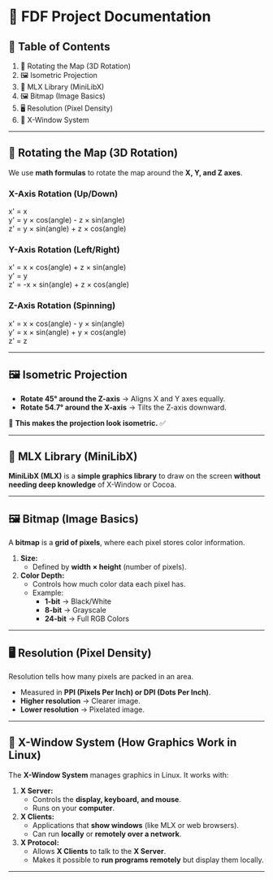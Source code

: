 # 📌 FDF Project Documentation  

## 📜 Table of Contents  
1. 🔄 Rotating the Map (3D Rotation)  
2. 🖼️ Isometric Projection  
3. 📌 MLX Library (MiniLibX)  
4. 🖼️ Bitmap (Image Basics)  
5. 🖥️ Resolution (Pixel Density)  
6. 📌 X-Window System  

---
## 🔄 Rotating the Map (3D Rotation)  
We use **math formulas** to rotate the map around the **X, Y, and Z axes**.

### X-Axis Rotation (Up/Down)  
x' = x  
y' = y × cos(angle) - z × sin(angle)  
z' = y × sin(angle) + z × cos(angle)  

### Y-Axis Rotation (Left/Right)  
x' = x × cos(angle) + z × sin(angle)  
y' = y  
z' = -x × sin(angle) + z × cos(angle)  

### Z-Axis Rotation (Spinning)  
x' = x × cos(angle) - y × sin(angle)  
y' = x × sin(angle) + y × cos(angle)  
z' = z  

---

## 🖼️ Isometric Projection  
- **Rotate 45° around the Z-axis** → Aligns X and Y axes equally.  
- **Rotate 54.7° around the X-axis** → Tilts the Z-axis downward.  

📌 **This makes the projection look isometric.** ✅  

---

## 📌 MLX Library (MiniLibX)  
**MiniLibX (MLX)** is a **simple graphics library** to draw on the screen **without needing deep knowledge** of X-Window or Cocoa.  

---

## 🖼️ Bitmap (Image Basics)  
A **bitmap** is a **grid of pixels**, where each pixel stores color information.

1. **Size:**  
   - Defined by **width × height** (number of pixels).  
2. **Color Depth:**  
   - Controls how much color data each pixel has.  
   - Example:  
     - **1-bit** → Black/White  
     - **8-bit** → Grayscale  
     - **24-bit** → Full RGB Colors  

---

## 🖥️ Resolution (Pixel Density)  
Resolution tells how many pixels are packed in an area.  
- Measured in **PPI (Pixels Per Inch) or DPI (Dots Per Inch)**.  
- **Higher resolution** → Clearer image.  
- **Lower resolution** → Pixelated image.  

---

## 📌 X-Window System (How Graphics Work in Linux)  
The **X-Window System** manages graphics in Linux. It works with:  

1. **X Server:**  
   - Controls the **display, keyboard, and mouse**.  
   - Runs on your **computer**.  
2. **X Clients:**  
   - Applications that **show windows** (like MLX or web browsers).  
   - Can run **locally** or **remotely over a network**.  
3. **X Protocol:**  
   - Allows **X Clients** to talk to the **X Server**.  
   - Makes it possible to **run programs remotely** but display them locally.  

---  
